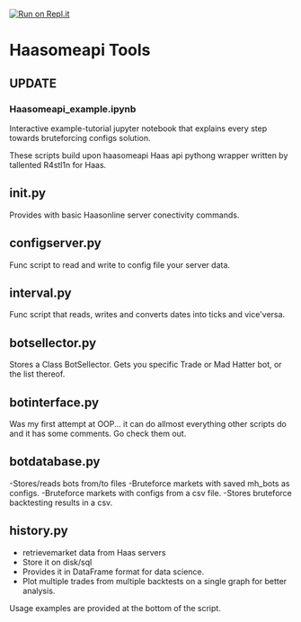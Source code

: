 [![Run on Repl.it](https://repl.it/badge/github/iamcos/haasomeapitools)](https://repl.it/github/iamcos/haasomeapitools)
# Haasomeapi Tools

## UPDATE
### Haasomeapi_example.ipynb
Interactive example-tutorial jupyter notebook that explains every step towards bruteforcing configs solution.

These scripts build upon haasomeapi Haas api pythong wrapper written by tallented R4stl1n for Haas.


## init.py
Provides with basic Haasonline server conectivity commands.
## configserver.py
Func script to read and write to config file your server data.
## interval.py
Func script that reads, writes and converts dates into ticks and vice'versa.
## botsellector.py
Stores a Class BotSellector. Gets you specific Trade or Mad Hatter bot, or the list thereof.
## botinterface.py
Was my first attempt at OOP... it can do allmost everything other scripts do and it has some comments. Go check them out.
## botdatabase.py
-Stores/reads bots from/to files
-Bruteforce markets with saved mh_bots as configs.
-Bruteforce markets with configs from a csv file.
-Stores bruteforce backtesting results in a csv.


## history.py
- retrievemarket data from Haas servers
- Store it on disk/sql
- Provides it in DataFrame format for data science.
- Plot multiple trades from multiple backtests on a single graph for better analysis.

Usage examples are provided at the bottom of the script.
